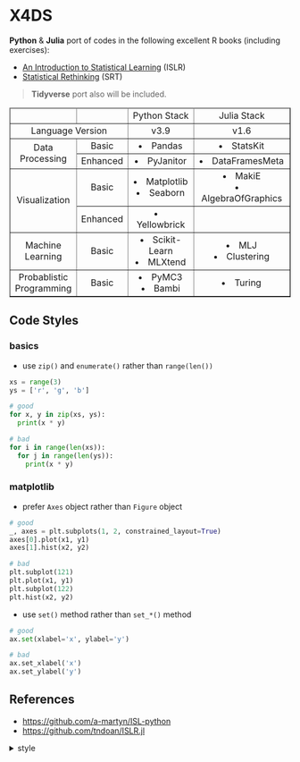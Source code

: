 # X4DS

**Python** & **Julia** port of codes in the following excellent R books (including exercises):

- [An Introduction to Statistical Learning](https://www.statlearning.com/) (ISLR)
- [Statistical Rethinking](https://xcelab.net/rm/statistical-rethinking/) (SRT)

> **Tidyverse** port also will be included.

<table border="1">
  <thead>
    <tr>
      <td></td>
      <td></td>
      <td>Python Stack</td>
      <td>Julia Stack</td>
    </tr>
  </thead>
  <tbody>
    <tr>
      <td colspan="2">Language Version</td>
      <td>v3.9</td>
      <td>v1.6</td>
    </tr>
    <tr>
      <td rowspan="2">Data <br />Processing</td>
      <td>Basic</td>
      <td><li>Pandas</li></td>
      <td><li>StatsKit</li></td>
    </tr>
    <tr>
      <td>Enhanced</td>
      <td><li>PyJanitor</li></td>
      <td><li>DataFramesMeta</li></td>
    </tr>
    <tr>
      <td rowspan="2">Visualization</td>
      <td>Basic</td>
      <td>
        <li>Matplotlib</li>
        <li>Seaborn</li>
      </td>
      <td>
        <li>MakiE</li>
        <li>AlgebraOfGraphics</li>
      </td>
    </tr>
    <tr>
      <td>Enhanced</td>
      <td><li>Yellowbrick</li></td>
      <td></td>
    </tr>
    <tr>
      <td>Machine<br />Learning</td>
      <td>Basic</td>
      <td>
        <li>Scikit-Learn</li>
        <li>MLXtend</li>
      </td>
      <td>
        <li>MLJ</li>
        <li>Clustering</li>
      </td>
    </tr>
    <tr>
      <td>
        Probablistic<br />
        Programming
      </td>
      <td>Basic</td>
      <td>
        <li>PyMC3</li>
        <li>Bambi</li>
      </td>
      <td><li>Turing</li></td>
    </tr>
  </tbody>
</table>

## Code Styles

### basics

- use `zip()` and `enumerate()` rather than `range(len())`

```python
xs = range(3)
ys = ['r', 'g', 'b']

# good
for x, y in zip(xs, ys):
  print(x * y)

# bad
for i in range(len(xs)):
  for j in range(len(ys)):
    print(x * y)
```

### matplotlib

- prefer `Axes` object rather than `Figure` object

```python
# good
_, axes = plt.subplots(1, 2, constrained_layout=True)
axes[0].plot(x1, y1)
axes[1].hist(x2, y2)

# bad
plt.subplot(121)
plt.plot(x1, y1)
plt.subplot(122)
plt.hist(x2, y2)
```

- use `set()` method rather than `set_*()` method

```python
# good
ax.set(xlabel='x', ylabel='y')

# bad
ax.set_xlabel('x')
ax.set_ylabel('y')
```

## References

- https://github.com/a-martyn/ISL-python
- https://github.com/tndoan/ISLR.jl

<details>
  <summary>style</summary>
  <style>
    table {
      border-collapse: collapse;
      text-align: center;
    }
  </style>
</details>
